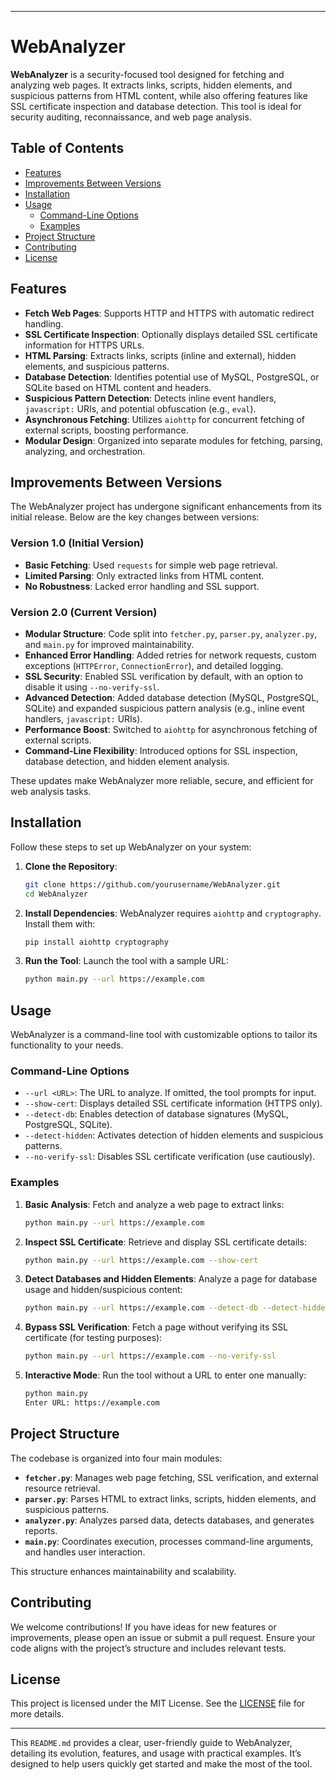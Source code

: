 
---

# WebAnalyzer

**WebAnalyzer** is a security-focused tool designed for fetching and analyzing web pages. It extracts links, scripts, hidden elements, and suspicious patterns from HTML content, while also offering features like SSL certificate inspection and database detection. This tool is ideal for security auditing, reconnaissance, and web page analysis.

## Table of Contents
- [Features](#features)
- [Improvements Between Versions](#improvements-between-versions)
- [Installation](#installation)
- [Usage](#usage)
  - [Command-Line Options](#command-line-options)
  - [Examples](#examples)
- [Project Structure](#project-structure)
- [Contributing](#contributing)
- [License](#license)

## Features

- **Fetch Web Pages**: Supports HTTP and HTTPS with automatic redirect handling.
- **SSL Certificate Inspection**: Optionally displays detailed SSL certificate information for HTTPS URLs.
- **HTML Parsing**: Extracts links, scripts (inline and external), hidden elements, and suspicious patterns.
- **Database Detection**: Identifies potential use of MySQL, PostgreSQL, or SQLite based on HTML content and headers.
- **Suspicious Pattern Detection**: Detects inline event handlers, `javascript:` URIs, and potential obfuscation (e.g., `eval`).
- **Asynchronous Fetching**: Utilizes `aiohttp` for concurrent fetching of external scripts, boosting performance.
- **Modular Design**: Organized into separate modules for fetching, parsing, analyzing, and orchestration.

## Improvements Between Versions

The WebAnalyzer project has undergone significant enhancements from its initial release. Below are the key changes between versions:

### Version 1.0 (Initial Version)
- **Basic Fetching**: Used `requests` for simple web page retrieval.
- **Limited Parsing**: Only extracted links from HTML content.
- **No Robustness**: Lacked error handling and SSL support.

### Version 2.0 (Current Version)
- **Modular Structure**: Code split into `fetcher.py`, `parser.py`, `analyzer.py`, and `main.py` for improved maintainability.
- **Enhanced Error Handling**: Added retries for network requests, custom exceptions (`HTTPError`, `ConnectionError`), and detailed logging.
- **SSL Security**: Enabled SSL verification by default, with an option to disable it using `--no-verify-ssl`.
- **Advanced Detection**: Added database detection (MySQL, PostgreSQL, SQLite) and expanded suspicious pattern analysis (e.g., inline event handlers, `javascript:` URIs).
- **Performance Boost**: Switched to `aiohttp` for asynchronous fetching of external scripts.
- **Command-Line Flexibility**: Introduced options for SSL inspection, database detection, and hidden element analysis.

These updates make WebAnalyzer more reliable, secure, and efficient for web analysis tasks.

## Installation

Follow these steps to set up WebAnalyzer on your system:

1. **Clone the Repository**:
   ```bash
   git clone https://github.com/yourusername/WebAnalyzer.git
   cd WebAnalyzer
   ```

2. **Install Dependencies**:
   WebAnalyzer requires `aiohttp` and `cryptography`. Install them with:
   ```bash
   pip install aiohttp cryptography
   ```

3. **Run the Tool**:
   Launch the tool with a sample URL:
   ```bash
   python main.py --url https://example.com
   ```

## Usage

WebAnalyzer is a command-line tool with customizable options to tailor its functionality to your needs.

### Command-Line Options

- `--url <URL>`: The URL to analyze. If omitted, the tool prompts for input.
- `--show-cert`: Displays detailed SSL certificate information (HTTPS only).
- `--detect-db`: Enables detection of database signatures (MySQL, PostgreSQL, SQLite).
- `--detect-hidden`: Activates detection of hidden elements and suspicious patterns.
- `--no-verify-ssl`: Disables SSL certificate verification (use cautiously).

### Examples

1. **Basic Analysis**:
   Fetch and analyze a web page to extract links:
   ```bash
   python main.py --url https://example.com
   ```

2. **Inspect SSL Certificate**:
   Retrieve and display SSL certificate details:
   ```bash
   python main.py --url https://example.com --show-cert
   ```

3. **Detect Databases and Hidden Elements**:
   Analyze a page for database usage and hidden/suspicious content:
   ```bash
   python main.py --url https://example.com --detect-db --detect-hidden
   ```

4. **Bypass SSL Verification**:
   Fetch a page without verifying its SSL certificate (for testing purposes):
   ```bash
   python main.py --url https://example.com --no-verify-ssl
   ```

5. **Interactive Mode**:
   Run the tool without a URL to enter one manually:
   ```bash
   python main.py
   Enter URL: https://example.com
   ```

## Project Structure

The codebase is organized into four main modules:

- **`fetcher.py`**: Manages web page fetching, SSL verification, and external resource retrieval.
- **`parser.py`**: Parses HTML to extract links, scripts, hidden elements, and suspicious patterns.
- **`analyzer.py`**: Analyzes parsed data, detects databases, and generates reports.
- **`main.py`**: Coordinates execution, processes command-line arguments, and handles user interaction.

This structure enhances maintainability and scalability.

## Contributing

We welcome contributions! If you have ideas for new features or improvements, please open an issue or submit a pull request. Ensure your code aligns with the project’s structure and includes relevant tests.

## License

This project is licensed under the MIT License. See the [LICENSE](LICENSE) file for more details.

---

This `README.md` provides a clear, user-friendly guide to WebAnalyzer, detailing its evolution, features, and usage with practical examples. It’s designed to help users quickly get started and make the most of the tool.
